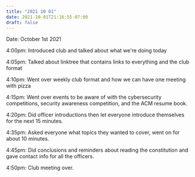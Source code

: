 ```yaml
---
title: "2021 10 01"
date: 2021-10-01T21:16:55-07:00
draft: false
---
```

Date: October 1st 2021

4:00pm: Introduced club and talked about what we're doing today

4:05pm: Talked about linktree that contains links to everything and the club format

4:10pm: Went over weekly club format and how we can have one meeting with pizza

4:15pm: Went over events to be aware of with the cybersecurity competitions, security awareness competition, and the ACM resume book.

4:20pm: Did officer introductions then let everyone introduce themselves for the next 15 minutes.

4:35pm: Asked everyone what topics they wanted to cover, went on for about 10 minutes.

4:45pm: Did conclusions and reminders about reading the constitution and gave contact info for all the officers.

4:50pm: Club meeting over.